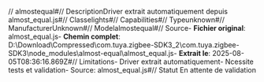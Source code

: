 // almostequal#// DescriptionDriver extrait automatiquement depuis almost_equal.js#// Classelights#// Capabilities#// Typeunknown#// ManufacturerUnknown#// Modelalmostequal#// Source- **Fichier original**: almost_equal.js- **Chemin complet**: D:\Download\Compressed\com.tuya.zigbee-SDK3_2\com.tuya.zigbee-SDK3\node_modules\almost-equal\almost_equal.js- **Extrait le**: 2025-08-05T08:36:16.869Z#// Limitations- Driver extrait automatiquement- Ncessite tests et validation- Source: almost_equal.js#// Statut En attente de validation
